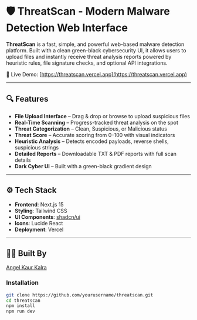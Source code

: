 # 🛡️ ThreatScan - Modern Malware Detection Web Interface

**ThreatScan** is a fast, simple, and powerful web-based malware detection platform. Built with a clean green-black cybersecurity UI, it allows users to upload files and instantly receive threat analysis reports powered by heuristic rules, file signature checks, and optional API integrations.

🔗 Live Demo: [https://threatscan.vercel.app](https://threatscan.vercel.app)

---

## 🔍 Features

- **File Upload Interface** – Drag & drop or browse to upload suspicious files
- **Real-Time Scanning** – Progress-tracked threat analysis on the spot
- **Threat Categorization** – Clean, Suspicious, or Malicious status
- **Threat Score** – Accurate scoring from 0–100 with visual indicators
- **Heuristic Analysis** – Detects encoded payloads, reverse shells, suspicious strings
- **Detailed Reports** – Downloadable TXT & PDF reports with full scan details
- **Dark Cyber UI** – Built with a green-black gradient design

---

## ⚙️ Tech Stack

- **Frontend**: Next.js 15
- **Styling**: Tailwind CSS
- **UI Components**: [shadcn/ui](https://ui.shadcn.com/)
- **Icons**: Lucide React
- **Deployment**: Vercel

---

## 🙋‍♀️ Built By
[Angel Kaur Kalra](https://www.linkedin.com/in/angel-kaur-kalra-1203532b0/)

### Installation

```bash
git clone https://github.com/yourusername/threatscan.git
cd threatscan
npm install
npm run dev

